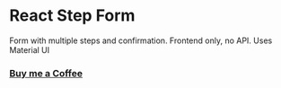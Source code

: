 # React Step Form

 Form with multiple steps and confirmation. Frontend only, no API. Uses Material UI

### [Buy me a Coffee](http://bit.ly/2WryDT8)
